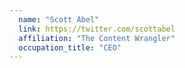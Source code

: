 ```yaml
---
  name: "Scott Abel"
  link: https://twitter.com/scottabel
  affiliation: "The Content Wrangler"
  occupation_title: "CEO"
---
```

